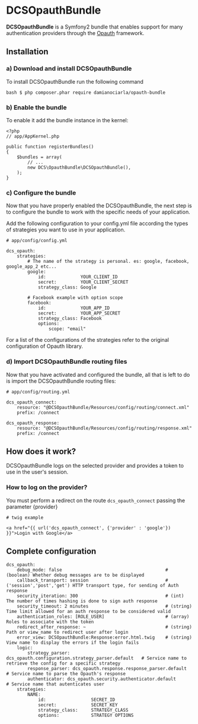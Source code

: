 DCSOpauthBundle
===============

**DCSOpauthBundle** is a Symfony2 bundle that enables support for many authentication providers through the [Opauth](http://opauth.org/) framework.

## Installation

### a) Download and install DCSOpauthBundle

To install DCSOpauthBundle run the following command

	bash $ php composer.phar require damianociarla/opauth-bundle

### b) Enable the bundle

To enable it add the bundle instance in the kernel:

	<?php
	// app/AppKernel.php

	public function registerBundles()
	{
	    $bundles = array(
        	// ...
        	new DCS\OpauthBundle\DCSOpauthBundle(),
    	);
	}

### c) Configure the bundle

Now that you have properly enabled the DCSOpauthBundle, the next step is to configure the bundle to work with the specific needs of your application.

Add the following configuration to your config.yml file according the types of strategies you want to use in your application.

    # app/config/config.yml

    dcs_opauth:
        strategies:
            # The name of the strategy is personal. es: google, facebook, google_app_2 etc...
            google:
                id:             YOUR_CLIENT_ID
                secret:         YOUR_CLIENT_SECRET
                strategy_class: Google

            # Facebook example with option scope
            facebook:
                id:             YOUR_APP_ID
                secret:         YOUR_APP_SECRET
                strategy_class: Facebook
                options:
                    scope: "email"

For a list of the configurations of the strategies refer to the original configuration of Opauth library.

### d) Import DCSOpauthBundle routing files

Now that you have activated and configured the bundle, all that is left to do is import the DCSOpauthBundle routing files:

    # app/config/routing.yml

    dcs_opauth_connect:
        resource: "@DCSOpauthBundle/Resources/config/routing/connect.xml"
        prefix: /connect

    dcs_opauth_response:
        resource: "@DCSOpauthBundle/Resources/config/routing/response.xml"
        prefix: /connect

## How does it work?

DCSOpauthBundle logs on the selected provider and provides a token to use in the user's session.

### How to log on the provider?

You must perform a redirect on the route `dcs_opauth_connect` passing the parameter {provider}

    # twig example

    <a href="{{ url('dcs_opauth_connect', {'provider' : 'google'}) }}">Login with Google</a>

## Complete configuration

    dcs_opauth:
        debug_mode: false                                       # (boolean) Whether debug messages are to be displayed
        callback_transport: session                             # ('session','post','get') HTTP transport type, for sending of Auth response
        security_iteration: 300                                 # (int) The number of times hashing is done to sign auth response
        security_timeout: 2 minutes                             # (string) Time limit allowed for an auth response to be considered valid
        authentication_roles: [ROLE_USER]                       # (array) Roles to associate with the token
        redirect_after_response: ~                              # (string) Path or view_name to redirect user after login
        error_view: DCSOpauthBundle:Response:error.html.twig    # (string) View name to display the errors if the login fails
        logic:
            strategy_parser: dcs_opauth.configuration.strategy_parser.default   # Service name to retrieve the config for a specific strategy
            response_parser: dcs_opauth.response.response_parser.default        # Service name to parse the Opauth's response
            authenticator: dcs_opauth.security.authenticator.default            # Service name that autenticates user
        strategies:
            NAME:
                id:                 SECRET_ID
                secret:             SECRET_KEY
                strategy_class:     STRATEGY_CLASS
                options:            STRATEGY OPTIONS
